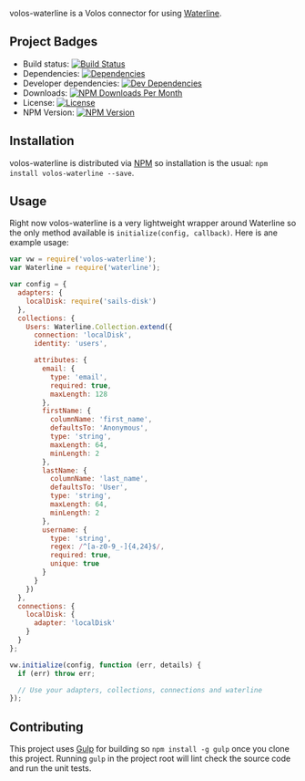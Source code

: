 volos-waterline is a Volos connector for using [Waterline](https://github.com/balderdashy/waterline).

## Project Badges

* Build status: [![Build Status](https://travis-ci.org/apigee-127/volos-waterline.svg)](https://travis-ci.org/apigee-127/volos-waterline)
* Dependencies: [![Dependencies](https://david-dm.org/apigee-127/volos-waterline.svg)](https://david-dm.org/apigee-127/volos-waterline)
* Developer dependencies: [![Dev Dependencies](https://david-dm.org/apigee-127/volos-waterline/dev-status.svg)](https://david-dm.org/apigee-127/volos-waterline#info=devDependencies&view=table)
* Downloads: [![NPM Downloads Per Month](http://img.shields.io/npm/dm/volos-waterline.svg?style=flat)](https://www.npmjs.org/package/volos-waterline)
* License: [![License](http://img.shields.io/npm/l/volos-waterline.svg?style=flat)](https://github.com/apigee-127/volos-waterline/blob/master/LICENSE)
* NPM Version: [![NPM Version](http://img.shields.io/npm/v/volos-waterline.svg?style=flat)](https://www.npmjs.org/package/volos-waterline)

## Installation

volos-waterline is distributed via [NPM][npm] so installation is the usual: `npm install volos-waterline --save`.

## Usage

Right now volos-waterline is a very lightweight wrapper around Waterline so the only method available is
`initialize(config, callback)`.  Here is ane example usage:

```js
var vw = require('volos-waterline');
var Waterline = require('waterline');

var config = {
  adapters: {
    localDisk: require('sails-disk')
  },
  collections: {
    Users: Waterline.Collection.extend({
      connection: 'localDisk',
      identity: 'users',

      attributes: {
        email: {
          type: 'email',
          required: true,
          maxLength: 128
        },
        firstName: {
          columnName: 'first_name',
          defaultsTo: 'Anonymous',
          type: 'string',
          maxLength: 64,
          minLength: 2
        },
        lastName: {
          columnName: 'last_name',
          defaultsTo: 'User',
          type: 'string',
          maxLength: 64,
          minLength: 2
        },
        username: {
          type: 'string',
          regex: /^[a-z0-9_-]{4,24}$/,
          required: true,
          unique: true
        }
      }
    })
  },
  connections: {
    localDisk: {
      adapter: 'localDisk'
    }
  }
};

vw.initialize(config, function (err, details) {
  if (err) throw err;

  // Use your adapters, collections, connections and waterline
});
```

## Contributing

This project uses [Gulp][gulp] for building so `npm install -g gulp` once you clone this project.  Running `gulp` in the
project root will lint check the source code and run the unit tests.

[gulp]: http://gulpjs.com/
[npm]: https://www.npmjs.org/
